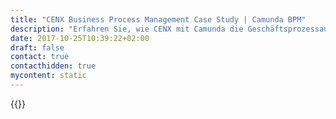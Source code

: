 ```yaml
---
title: "CENX Business Process Management Case Study | Camunda BPM"
description: "Erfahren Sie, wie CENX mit Camunda die Geschäftsprozessautomatisierung organisiert und die Effizienz im Unternehmen gesteigert hat. Camunda ist der Marktführer für Workflow-Automatisierung basierend auf Java und BPMN 2.0."
date: 2017-10-25T10:39:22+02:00
draft: false
contact: true
contacthidden: true
mycontent: static
---
```

{{<case-study-single
company="CENX"
companydescription="<p>CENX is a US Corporation with key operations in Canada, the UK and Hong Kong. Privately held, customers include global tier 1 service providers and leading cloud data centers, including 2 of the top 4 US mobile operators. Through its work at the MEF and ETSI NFV, CENX plays a leading role in the definition of Lifecycle Service Orchestration (LSO) standards and adoption.</p>"
customerquote="<p><q>We were looking for a BPMN engine to complement business process management capabilities within our Lifecycle Service Orchestration (LSO) products. After assessing a number of candidates we selected Camunda due to its flexibility and ease-of-use, as well as the ability to seamlessly integrate it within our CENX LSO offerings. From a commercial relationship point of view, Camunda was very responsive and easy to do business with.</q></p>"
teaser="Managing processes for Lifecycle Service Orchestration (LSO) products"
usecase=""
videolink=""
logo="//images.ctfassets.net/vpidbgnakfvf/5HoowJuvtYQ8CUW8CW0KCE/b27f930d25e677825c901e212b05c60f/cenx.svg"
pdf=""
thumbnail="">}}